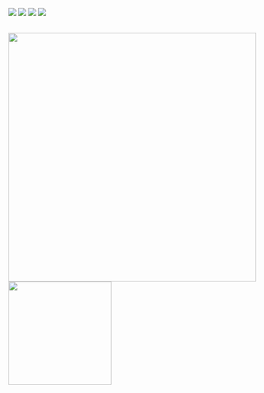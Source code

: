 
<a href="https://www.linkedin.com/in/indrajeet-singh-maan/" target="_blank"><img src="https://img.icons8.com/color/48/000000/linkedin.png"/></a>
<a href="https://www.instagram.com/i_s_maan/" target="_blank"><img src="https://img.icons8.com/fluency/48/000000/instagram-new.png"/></a>
<a href="https://www.youtube.com/c/techgramacademy/" target="_blank"><img src="https://img.icons8.com/color/48/000000/youtube--v1.png"/></a>
<a href="mailto:indrajeetsinghmaan@gmail.com" target="_blank"><img src="https://img.icons8.com/fluency/48/000000/email.png"/></a>
<!-- <a href="https://stackoverflow.com/users/8351318/indrajeet-singh" target="_blank"><img src="https://img.icons8.com/color/48/000000/stackoverflow.png"/></a> -->
<br>
<img src="https://github-readme-stats.vercel.app/api?username=ismaan1998&show_icons=true&count_private=true" width="500" height="auto"/>
<img src="https://github-readme-stats.vercel.app/api/top-langs/?username=ismaan1998&layout=compact/" width="208" height="auto"/>
